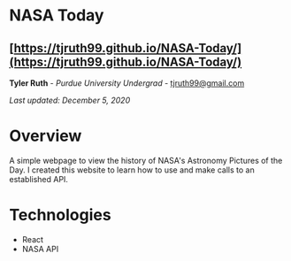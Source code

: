 # NASA Today

## [https://tjruth99.github.io/NASA-Today/](https://tjruth99.github.io/NASA-Today/)

**Tyler Ruth** - _Purdue University Undergrad_ - [tjruth99@gmail.com](mailto:tjruth99@gmail.com)

_Last updated: December 5, 2020_

# Overview

A simple webpage to view the history of NASA's Astronomy Pictures of the Day. I created this website to learn how to use and make calls to an established API. 

# Technologies

- React 
- NASA API
